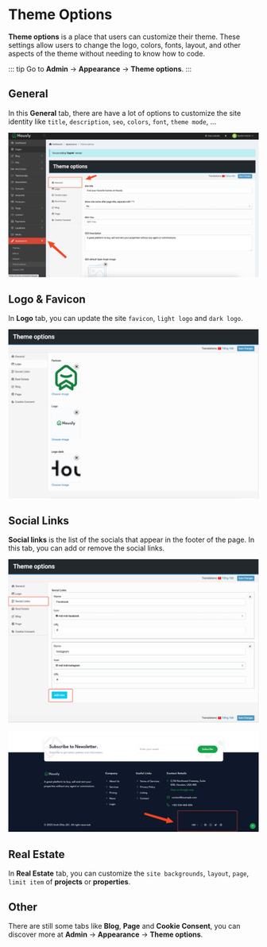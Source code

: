 # Theme Options

**Theme options** is a place that users can customize their theme. These settings allow users to change the logo, colors, fonts, layout, and other aspects of the theme without needing to know how to code.

::: tip
Go to **Admin** -> **Appearance** -> **Theme options**.
:::

## General

In this **General** tab, there are have a lot of options to customize the site identity like `title`, `description`, `seo`, `colors`, `font`, `theme mode`, ...

![General](./images/theme-options-1.png)

## Logo & Favicon

In **Logo** tab, you can update the site `favicon`, `light logo` and `dark logo`.

![Logo & Favicon](./images/theme-options-2.png)

## Social Links

**Social links** is the list of the socials that appear in the footer of the page. In this tab, you can add or remove the social links.

![Social Links](./images/theme-options-3.png)

![Social Links](./images/theme-options-4.png)

## Real Estate

In **Real Estate** tab, you can customize the `site backgrounds`, `layout`, `page`, `limit item` of **projects** or **properties**.

## Other

There are still some tabs like **Blog**, **Page** and **Cookie Consent**, you can discover more at **Admin** -> **Appearance** -> **Theme options**.
